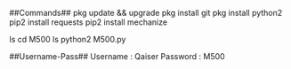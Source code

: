 


##Commands##
pkg update && upgrade
pkg install git
pkg install python2
pip2 install requests
pip2 install mechanize

ls
cd M500
ls
python2 M500.py

##Username-Pass##
Username : Qaiser
Password : M500









